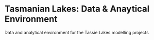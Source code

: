# Tasmanian Lakes: Data & Anaytical Environment
Data and analytical environment for the Tassie Lakes modelling projects
